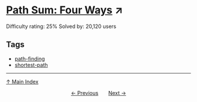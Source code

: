 # [Path Sum: Four Ways](https://projecteuler.net/problem=83) ↗️

Difficulty rating: 25%
Solved by: 20,120 users
## Tags

- [path-finding](../tags/path-finding.md)
- [shortest-path](../tags/shortest-path.md)



---

[↑ Main Index](../README.md)


<div align=center><a href='82.md'>← Previous</a> &nbsp;&nbsp; &nbsp;&nbsp;  <a href='84.md'>Next →</a></div>
